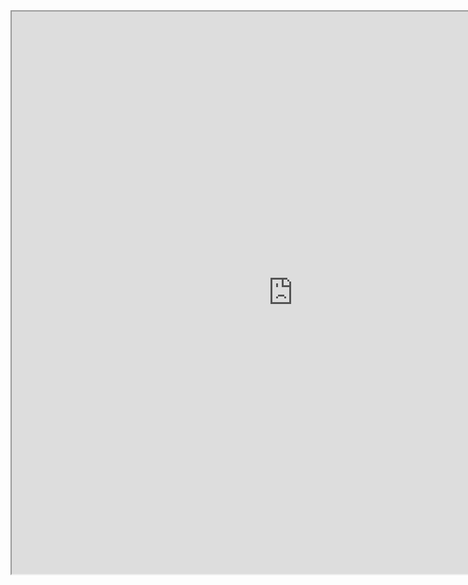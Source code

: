 <iframe
height = 900
width = 900
padding = 0 0
margins = 0 0
src="https://leagueoflegends.fandom.com/wiki/Qiyana/LoL"></iframe>